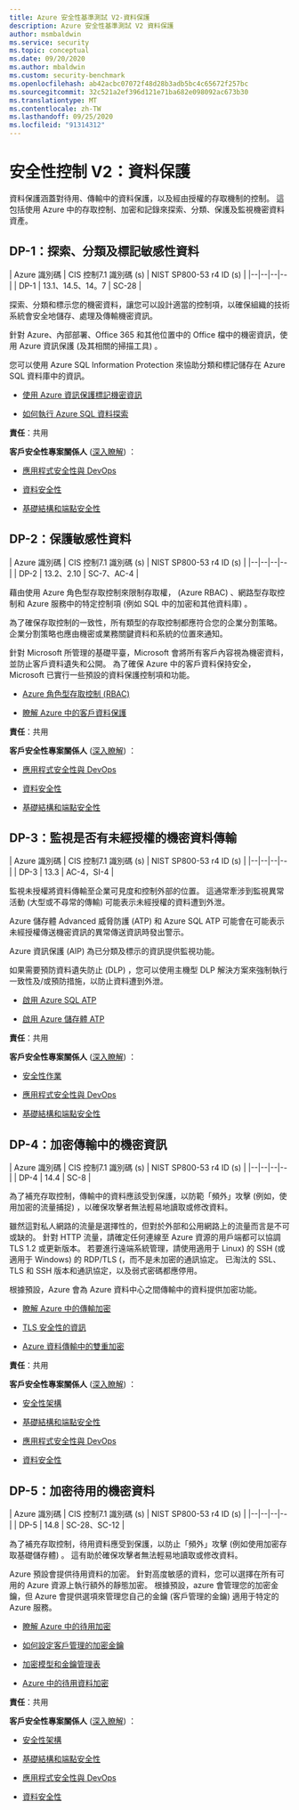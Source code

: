 ```yaml
---
title: Azure 安全性基準測試 V2-資料保護
description: Azure 安全性基準測試 V2 資料保護
author: msmbaldwin
ms.service: security
ms.topic: conceptual
ms.date: 09/20/2020
ms.author: mbaldwin
ms.custom: security-benchmark
ms.openlocfilehash: ab42acbc07072f48d28b3adb5bc4c65672f257bc
ms.sourcegitcommit: 32c521a2ef396d121e71ba682e098092ac673b30
ms.translationtype: MT
ms.contentlocale: zh-TW
ms.lasthandoff: 09/25/2020
ms.locfileid: "91314312"
---
```

# <a name="security-control-v2-data-protection"></a>安全性控制 V2：資料保護

資料保護涵蓋對待用、傳輸中的資料保護，以及經由授權的存取機制的控制。 這包括使用 Azure 中的存取控制、加密和記錄來探索、分類、保護及監視機密資料資產。

## <a name="dp-1-discovery-classify-and-label-sensitive-data"></a>DP-1：探索、分類及標記敏感性資料

| Azure 識別碼 | CIS 控制7.1 識別碼 (s)  | NIST SP800-53 r4 ID (s)  |
|--|--|--|--|
| DP-1 | 13.1、14.5、14。7 | SC-28 |

探索、分類和標示您的機密資料，讓您可以設計適當的控制項，以確保組織的技術系統會安全地儲存、處理及傳輸機密資訊。 

針對 Azure、內部部署、Office 365 和其他位置中的 Office 檔中的機密資訊，使用 Azure 資訊保護 (及其相關的掃描工具) 。 

您可以使用 Azure SQL Information Protection 來協助分類和標記儲存在 Azure SQL 資料庫中的資訊。

- [使用 Azure 資訊保護標記機密資訊](/azure/information-protection/what-is-information-protection) 

- [如何執行 Azure SQL 資料探索](/azure/sql-database/sql-database-data-discovery-and-classification)

**責任**：共用

**客戶安全性專案關係人** ([深入瞭解](/azure/cloud-adoption-framework/organize/cloud-security#security-functions)) ：

- [應用程式安全性與 DevOps](/azure/cloud-adoption-framework/organize/cloud-security-application-security-devsecops)  

- [資料安全性](/azure/cloud-adoption-framework/organize/cloud-security-data-security) 

- [基礎結構和端點安全性](/azure/cloud-adoption-framework/organize/cloud-security-infrastructure-endpoint)

## <a name="dp-2-protect-sensitive-data"></a>DP-2：保護敏感性資料

| Azure 識別碼 | CIS 控制7.1 識別碼 (s)  | NIST SP800-53 r4 ID (s)  |
|--|--|--|--|
| DP-2 | 13.2、2.10 | SC-7、AC-4 |

藉由使用 Azure 角色型存取控制來限制存取權， (Azure RBAC) 、網路型存取控制和 Azure 服務中的特定控制項 (例如 SQL 中的加密和其他資料庫) 。 

為了確保存取控制的一致性，所有類型的存取控制都應符合您的企業分割策略。 企業分割策略也應由機密或業務關鍵資料和系統的位置來通知。

針對 Microsoft 所管理的基礎平臺，Microsoft 會將所有客戶內容視為機密資料，並防止客戶資料遺失和公開。 為了確保 Azure 中的客戶資料保持安全，Microsoft 已實行一些預設的資料保護控制項和功能。

- [Azure 角色型存取控制 (RBAC)](../../role-based-access-control/overview.md)

- [瞭解 Azure 中的客戶資料保護](../fundamentals/protection-customer-data.md)

**責任**：共用

**客戶安全性專案關係人** ([深入瞭解](/azure/cloud-adoption-framework/organize/cloud-security#security-functions)) ：

- [應用程式安全性與 DevOps](/azure/cloud-adoption-framework/organize/cloud-security-application-security-devsecops) 

- [資料安全性](/azure/cloud-adoption-framework/organize/cloud-security-data-security)

- [基礎結構和端點安全性](/azure/cloud-adoption-framework/organize/cloud-security-infrastructure-endpoint)

## <a name="dp-3-monitor-for-unauthorized-transfer-of-sensitive-data"></a>DP-3：監視是否有未經授權的機密資料傳輸

| Azure 識別碼 | CIS 控制7.1 識別碼 (s)  | NIST SP800-53 r4 ID (s)  |
|--|--|--|--|
| DP-3 | 13.3 | AC-4，SI-4 |

監視未授權將資料傳輸至企業可見度和控制外部的位置。 這通常牽涉到監視異常活動 (大型或不尋常的傳輸) 可能表示未經授權的資料遭到外泄。 

Azure 儲存體 Advanced 威脅防護 (ATP) 和 Azure SQL ATP 可能會在可能表示未經授權傳送機密資訊的異常傳送資訊時發出警示。 

Azure 資訊保護 (AIP) 為已分類及標示的資訊提供監視功能。 

如果需要預防資料遺失防止 (DLP) ，您可以使用主機型 DLP 解決方案來強制執行一致性及/或預防措施，以防止資料遭到外泄。

- [啟用 Azure SQL ATP](../../azure-sql/database/threat-detection-overview.md)

- [啟用 Azure 儲存體 ATP](https://docs.microsoft.com/azure/storage/common/storage-advanced-threat-protection?tabs=azure-security-center)

**責任**：共用

**客戶安全性專案關係人** ([深入瞭解](/azure/cloud-adoption-framework/organize/cloud-security#security-functions)) ：

- [安全性作業](/azure/cloud-adoption-framework/organize/cloud-security) 

- [應用程式安全性與 DevOps](/azure/cloud-adoption-framework/organize/cloud-security-application-security-devsecops) 

- [基礎結構和端點安全性](/azure/cloud-adoption-framework/organize/cloud-security-infrastructure-endpoint)

## <a name="dp-4-encrypt-sensitive-information-in-transit"></a>DP-4：加密傳輸中的機密資訊

| Azure 識別碼 | CIS 控制7.1 識別碼 (s)  | NIST SP800-53 r4 ID (s)  |
|--|--|--|--|
| DP-4 | 14.4 | SC-8 |

為了補充存取控制，傳輸中的資料應該受到保護，以防範「頻外」攻擊 (例如，使用加密的流量捕捉) ，以確保攻擊者無法輕易地讀取或修改資料。 

雖然這對私人網路的流量是選擇性的，但對於外部和公用網路上的流量而言是不可或缺的。 針對 HTTP 流量，請確定任何連線至 Azure 資源的用戶端都可以協調 TLS 1.2 或更新版本。 若要進行遠端系統管理，請使用適用于 Linux) 的 SSH (或適用于 Windows) 的 RDP/TLS (，而不是未加密的通訊協定。 已淘汰的 SSL、TLS 和 SSH 版本和通訊協定，以及弱式密碼都應停用。  

根據預設，Azure 會為 Azure 資料中心之間傳輸中的資料提供加密功能。 

- [瞭解 Azure 中的傳輸加密](../fundamentals/encryption-overview.md#encryption-of-data-in-transit)

- [TLS 安全性的資訊](/security/engineering/solving-tls1-problem)

- [Azure 資料傳輸中的雙重加密](../fundamentals/double-encryption.md#data-in-transit)

**責任**：共用

**客戶安全性專案關係人** ([深入瞭解](/azure/cloud-adoption-framework/organize/cloud-security#security-functions)) ：

- [安全性架構](/azure/cloud-adoption-framework/organize/cloud-security-architecture) 

- [基礎結構和端點安全性](/azure/cloud-adoption-framework/organize/cloud-security-infrastructure-endpoint)

- [應用程式安全性與 DevOps](/azure/cloud-adoption-framework/organize/cloud-security-application-security-devsecops) 

- [資料安全性](/azure/cloud-adoption-framework/organize/cloud-security-data-security)

## <a name="dp-5-encrypt-sensitive-data-at-rest"></a>DP-5：加密待用的機密資料

| Azure 識別碼 | CIS 控制7.1 識別碼 (s)  | NIST SP800-53 r4 ID (s)  |
|--|--|--|--|
| DP-5 | 14.8 | SC-28、SC-12 |

為了補充存取控制，待用資料應受到保護，以防止「頻外」攻擊 (例如使用加密存取基礎儲存體) 。 這有助於確保攻擊者無法輕易地讀取或修改資料。 

Azure 預設會提供待用資料的加密。 針對高度敏感的資料，您可以選擇在所有可用的 Azure 資源上執行額外的靜態加密。 根據預設，azure 會管理您的加密金鑰，但 Azure 會提供選項來管理您自己的金鑰 (客戶管理的金鑰) 適用于特定的 Azure 服務。

- [瞭解 Azure 中的待用加密](../fundamentals/encryption-atrest.md#encryption-at-rest-in-microsoft-cloud-services)

- [如何設定客戶管理的加密金鑰](../../storage/common/storage-encryption-keys-portal.md)

- [加密模型和金鑰管理表](../fundamentals/encryption-models.md)

- [Azure 中的待用資料加密](../fundamentals/double-encryption.md#data-at-rest)

**責任**：共用

**客戶安全性專案關係人** ([深入瞭解](/azure/cloud-adoption-framework/organize/cloud-security#security-functions)) ：

- [安全性架構](/azure/cloud-adoption-framework/organize/cloud-security-architecture) 

- [基礎結構和端點安全性](/azure/cloud-adoption-framework/organize/cloud-security-infrastructure-endpoint)

- [應用程式安全性與 DevOps](/azure/cloud-adoption-framework/organize/cloud-security-application-security-devsecops)

- [資料安全性](/azure/cloud-adoption-framework/organize/cloud-security-data-security)

